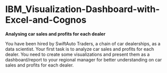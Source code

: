 # IBM_Visualization-Dashboard-with-Excel-and-Cognos

**Analysing car sales and profits for each dealer**

You have been hired by SwiftAuto Traders, a chain of car dealerships, as a data scientist. Your first task is to
analyze car sales and profits for each dealer. You need to create some visualizations and present them as a
dashboard/report to your regional manager for better understanding on car sales and profits for each dealer.
